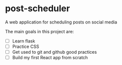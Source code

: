 # post-scheduler
A web application for scheduling posts on social media

The main goals in this project are:
- [ ] Learn flask  
- [ ] Practice CSS  
- [ ] Get used to git and github good practices  
- [ ] Build my first React app from scratch  
